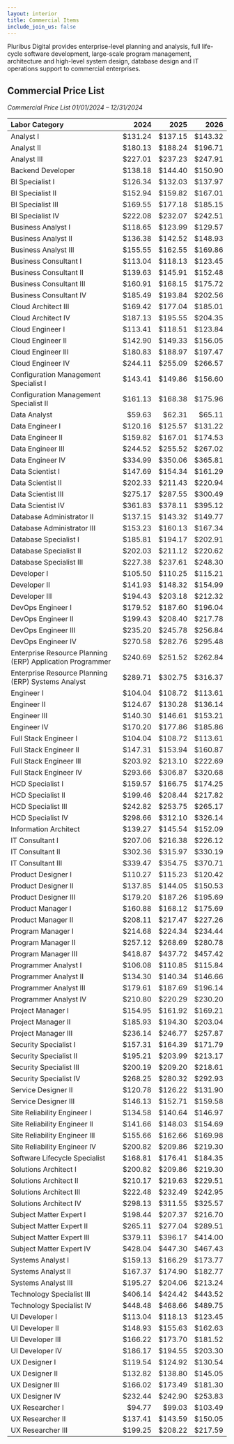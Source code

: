 ```yaml
---
layout: interior
title: Commercial Items
include_join_us: false
---
```


Pluribus Digital provides enterprise-level planning and analysis, full life-cycle software development, large-scale program management, architecture and high-level system design, database design and IT operations support to commercial enterprises. 

## Commercial Price List

_Commercial Price List 01/01/2024 – 12/31/2024_

| Labor Category                                   | 2024 | 2025 | 2026 |
| :----------------------------------------------  | -------: | -------: | -------: |
Analyst I |  \$131.24 | \$137.15 | \$143.32
Analyst II |  \$180.13 | \$188.24 | \$196.71
Analyst III |  \$227.01 | \$237.23 | \$247.91
Backend Developer |  \$138.18 | \$144.40 | \$150.90
BI Specialist I |  \$126.34 | \$132.03 | \$137.97
BI Specialist II |  \$152.94 | \$159.82 | \$167.01
BI Specialist III |  \$169.55 | \$177.18 | \$185.15
BI Specialist IV |  \$222.08 | \$232.07 | \$242.51
Business Analyst I |  \$118.65 | \$123.99 | \$129.57
Business Analyst II |  \$136.38 | \$142.52 | \$148.93
Business Analyst III |  \$155.55 | \$162.55 | \$169.86
Business Consultant I |  \$113.04 | \$118.13 | \$123.45
Business Consultant II |  \$139.63 | \$145.91 | \$152.48
Business Consultant III |  \$160.91 | \$168.15 | \$175.72
Business Consultant IV |  \$185.49 | \$193.84 | \$202.56
Cloud Architect III |  \$169.42 | \$177.04 | \$185.01
Cloud Architect IV |  \$187.13 | \$195.55 | \$204.35
Cloud Engineer I |  \$113.41 | \$118.51 | \$123.84
Cloud Engineer II |  \$142.90 | \$149.33 | \$156.05
Cloud Engineer III |  \$180.83 | \$188.97 | \$197.47
Cloud Engineer IV |  \$244.11 | \$255.09 | \$266.57
Configuration Management Specialist I |  \$143.41 | \$149.86 | \$156.60
Configuration Management Specialist II |  \$161.13 | \$168.38 | \$175.96
Data Analyst |  \$59.63 | \$62.31 | \$65.11
Data Engineer I |  \$120.16 | \$125.57 | \$131.22
Data Engineer II |  \$159.82 | \$167.01 | \$174.53
Data Engineer III |  \$244.52 | \$255.52 | \$267.02
Data Engineer IV |  \$334.99 | \$350.06 | \$365.81
Data Scientist I |  \$147.69 | \$154.34 | \$161.29
Data Scientist II |  \$202.33 | \$211.43 | \$220.94
Data Scientist III |  \$275.17 | \$287.55 | \$300.49
Data Scientist IV |  \$361.83 | \$378.11 | \$395.12
Database Administrator II |  \$137.15 | \$143.32 | \$149.77
Database Administrator III |  \$153.23 | \$160.13 | \$167.34
Database Specialist I |  \$185.81 | \$194.17 | \$202.91
Database Specialist II |  \$202.03 | \$211.12 | \$220.62
Database Specialist III |  \$227.38 | \$237.61 | \$248.30
Developer I |  \$105.50 | \$110.25 | \$115.21
Developer II |  \$141.93 | \$148.32 | \$154.99
Developer III |  \$194.43 | \$203.18 | \$212.32
DevOps Engineer I |  \$179.52 | \$187.60 | \$196.04
DevOps Engineer II |  \$199.43 | \$208.40 | \$217.78
DevOps Engineer III |  \$235.20 | \$245.78 | \$256.84
DevOps Engineer IV |  \$270.58 | \$282.76 | \$295.48
Enterprise Resource Planning (ERP) Application Programmer |  \$240.69 | \$251.52 | \$262.84
Enterprise Resource Planning (ERP) Systems Analyst |  \$289.71 | \$302.75 | \$316.37
Engineer I |  \$104.04 | \$108.72 | \$113.61
Engineer II |  \$124.67 | \$130.28 | \$136.14
Engineer III |  \$140.30 | \$146.61 | \$153.21
Engineer IV |  \$170.20 | \$177.86 | \$185.86
Full Stack Engineer I |  \$104.04 | \$108.72 | \$113.61
Full Stack Engineer II |  \$147.31 | \$153.94 | \$160.87
Full Stack Engineer III |  \$203.92 | \$213.10 | \$222.69
Full Stack Engineer IV |  \$293.66 | \$306.87 | \$320.68
HCD Specialist I |  \$159.57 | \$166.75 | \$174.25
HCD Specialist II |  \$199.46 | \$208.44 | \$217.82
HCD Specialist III |  \$242.82 | \$253.75 | \$265.17
HCD Specialist IV |  \$298.66 | \$312.10 | \$326.14
Information Architect |  \$139.27 | \$145.54 | \$152.09
IT Consultant I |  \$207.06 | \$216.38 | \$226.12
IT Consultant II |  \$302.36 | \$315.97 | \$330.19
IT Consultant III |  \$339.47 | \$354.75 | \$370.71
Product Designer I |  \$110.27 | \$115.23 | \$120.42
Product Designer II |  \$137.85 | \$144.05 | \$150.53
Product Designer III |  \$179.20 | \$187.26 | \$195.69
Product Manager I |  \$160.88 | \$168.12 | \$175.69
Product Manager II |  \$208.11 | \$217.47 | \$227.26
Program Manager I |  \$214.68 | \$224.34 | \$234.44
Program Manager II |  \$257.12 | \$268.69 | \$280.78
Program Manager III |  \$418.87 | \$437.72 | \$457.42
Programmer Analyst I |  \$106.08 | \$110.85 | \$115.84
Programmer Analyst II |  \$134.30 | \$140.34 | \$146.66
Programmer Analyst III |  \$179.61 | \$187.69 | \$196.14
Programmer Analyst IV |  \$210.80 | \$220.29 | \$230.20
Project Manager I |  \$154.95 | \$161.92 | \$169.21
Project Manager II |  \$185.93 | \$194.30 | \$203.04
Project Manager III |  \$236.14 | \$246.77 | \$257.87
Security Specialist I |  \$157.31 | \$164.39 | \$171.79
Security Specialist II |  \$195.21 | \$203.99 | \$213.17
Security Specialist III |  \$200.19 | \$209.20 | \$218.61
Security Specialist IV |  \$268.25 | \$280.32 | \$292.93
Service Designer II |  \$120.78 | \$126.22 | \$131.90
Service Designer III |  \$146.13 | \$152.71 | \$159.58
Site Reliability Engineer I |  \$134.58 | \$140.64 | \$146.97
Site Reliability Engineer II |  \$141.66 | \$148.03 | \$154.69
Site Reliability Engineer III |  \$155.66 | \$162.66 | \$169.98
Site Reliability Engineer IV |  \$200.82 | \$209.86 | \$219.30
Software Lifecycle Specialist |  \$168.81 | \$176.41 | \$184.35
Solutions Architect I |  \$200.82 | \$209.86 | \$219.30
Solutions Architect II |  \$210.17 | \$219.63 | \$229.51
Solutions Architect III |  \$222.48 | \$232.49 | \$242.95
Solutions Architect IV |  \$298.13 | \$311.55 | \$325.57
Subject Matter Expert I |  \$198.44 | \$207.37 | \$216.70
Subject Matter Expert II |  \$265.11 | \$277.04 | \$289.51
Subject Matter Expert III |  \$379.11 | \$396.17 | \$414.00
Subject Matter Expert IV |  \$428.04 | \$447.30 | \$467.43
Systems Analyst I |  \$159.13 | \$166.29 | \$173.77
Systems Analyst II |  \$167.37 | \$174.90 | \$182.77
Systems Analyst III |  \$195.27 | \$204.06 | \$213.24
Technology Specialist III |  \$406.14 | \$424.42 | \$443.52
Technology Specialist IV |  \$448.48 | \$468.66 | \$489.75
UI Developer I |  \$113.04 | \$118.13 | \$123.45
UI Developer II |  \$148.93 | \$155.63 | \$162.63
UI Developer III |  \$166.22 | \$173.70 | \$181.52
UI Developer IV |  \$186.17 | \$194.55 | \$203.30
UX Designer I |  \$119.54 | \$124.92 | \$130.54
UX Designer II |  \$132.82 | \$138.80 | \$145.05
UX Designer III |  \$166.02 | \$173.49 | \$181.30
UX Designer IV |  \$232.44 | \$242.90 | \$253.83
UX Researcher I |  \$94.77 | \$99.03 | \$103.49
UX Researcher II |  \$137.41 | \$143.59 | \$150.05
UX Researcher III  | \$199.25 | \$208.22 | \$217.59